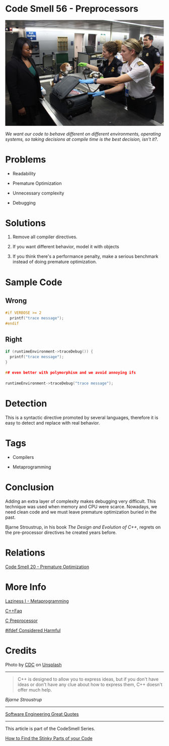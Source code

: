 # Code Smell 56 - Preprocessors

![Code Smell 56 - Preprocessors](Code%20Smell%2056%20-%20Preprocessors.jpg)

*We want our code to behave different on different environments, operating systems, so taking decisions at compile time is the best decision, isn't it?.*

# Problems

- Readability

- Premature Optimization
 
- Unnecessary complexity

- Debugging

# Solutions

1. Remove all compiler directives.

2. If you want different behavior, model it with objects

3. If you think there's a performance penalty, make a serious benchmark instead of doing premature optimization.

# Sample Code

## Wrong

[Gist Url]: # (https://gist.github.com/mcsee/b9945cd67cc06de97cffe8edb114862c)
```c
#if VERBOSE >= 2
  printf("trace message");
#endif
```

## Right

[Gist Url]: # (https://gist.github.com/mcsee/717c0b451c159315180c56fb0849419c)
```c
if (runtimeEnvironment->traceDebug()) {
  printf("trace message");
}

## even better with polymorphism and we avoid annoying ifs

runtimeEnvironment->traceDebug("trace message");

```

# Detection

This is a syntactic directive promoted by several languages, therefore it is easy to detect and replace with real behavior.

# Tags

- Compilers

- Metaprogramming

# Conclusion

Adding an extra layer of complexity makes debugging very difficult. This technique was used when memory and CPU were scarce. Nowadays, we need clean code and we must leave premature optimization buried in the past.

Bjarne Stroustrup, in his book *The Design and Evolution of C++*, regrets on the pre-processor directives he created years before.
 
# Relations

[Code Smell 20 - Premature Optimization](https://github.com/mcsee/Software-Design-Articles/tree/main/Articles/Code%20Smells/Code%20Smell%2020%20-%20Premature%20Optimization/readme.md)

# More Info

[Laziness I - Metaprogramming](https://github.com/mcsee/Software-Design-Articles/tree/main/Articles/Theory/Laziness%20I%20-%20Metaprogramming/readme.md)
 
[C++Faq](http://www.parashift.com/c++-faq-lite/newbie.html#faq-29.8)

[C Preprocessor](https://en.wikipedia.org/wiki/C_preprocessor)

[#ifdef Considered Harmful](https://www.usenix.org/legacy/publications/library/proceedings/sa92/spencer.pdf)

# Credits

<span>Photo by [CDC](https://unsplash.com/@cdc) on [Unsplash](https://unsplash.com/s/photos/customs)</span>

* * *

>  C++ is designed to allow you to express ideas, but if you don't have ideas or don't have any clue about how to express them, C++ doesn't offer much help.

_Bjarne Stroustrup_
  
* * *
 
[Software Engineering Great Quotes](https://github.com/mcsee/Software-Design-Articles/tree/main/Articles/Quotes/Software%20Engineering%20Great%20Quotes/readme.md)

* * *

This article is part of the CodeSmell Series.

[How to Find the Stinky Parts of your Code](https://github.com/mcsee/Software-Design-Articles/tree/main/Articles/Code%20Smells/How%20to%20Find%20the%20Stinky%20parts%20of%20your%20Code/readme.md)